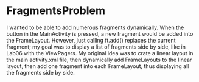 # FragmentsProblem
I wanted to be able to add numerous fragments dynamically. When the button in the MainActivity is pressed, a new fragment would be added into the FrameLayout. However,
just calling ft.add() replaces the current fragment; my goal was to display a list of fragments side by side, like in Lab06 with the ViewPagers.  My original idea was to crate
a linear layout in the main activity.xml file, then dynamically add FrameLayouts to the linear layout, then add one fragment into each FrameLayout, thus displaying all the 
fragments side by side.
